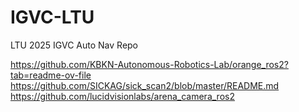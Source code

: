 # IGVC-LTU
LTU 2025 IGVC Auto Nav Repo


https://github.com/KBKN-Autonomous-Robotics-Lab/orange_ros2?tab=readme-ov-file
https://github.com/SICKAG/sick_scan2/blob/master/README.md
https://github.com/lucidvisionlabs/arena_camera_ros2
